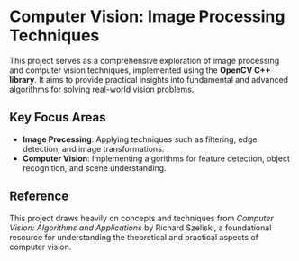 # Computer Vision: Image Processing Techniques

This project serves as a comprehensive exploration of image processing and computer vision techniques, implemented using the **OpenCV C++ library**. It aims to provide practical insights into fundamental and advanced algorithms for solving real-world vision problems.

## Key Focus Areas
- **Image Processing**: Applying techniques such as filtering, edge detection, and image transformations.
- **Computer Vision**: Implementing algorithms for feature detection, object recognition, and scene understanding.

## Reference
This project draws heavily on concepts and techniques from *Computer Vision: Algorithms and Applications* by Richard Szeliski, a foundational resource for understanding the theoretical and practical aspects of computer vision.
